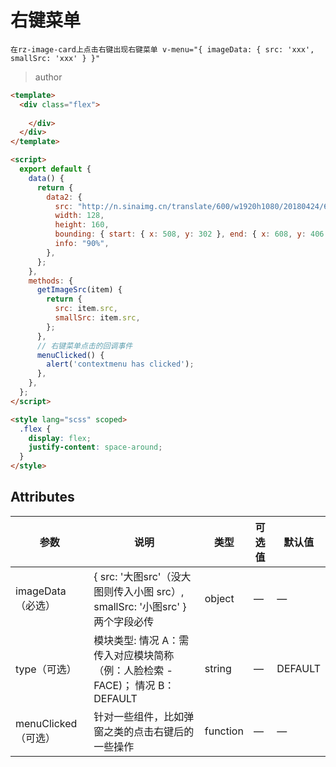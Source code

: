 # 右键菜单

`在rz-image-card上点击右键出现右键菜单 v-menu="{ imageData: { src: 'xxx', smallSrc: 'xxx' } }"`

> author

```html
<template>
  <div class="flex">
    
    </div>
  </div>
</template>

<script>
  export default {
    data() {
      return {
        data2: {
          src: "http://n.sinaimg.cn/translate/600/w1920h1080/20180424/6Gzs-fzqvvsa3882201.jpg",
          width: 128,
          height: 160,
          bounding: { start: { x: 508, y: 302 }, end: { x: 608, y: 406 } },
          info: "90%",
        },
      };
    },
    methods: {
      getImageSrc(item) {
        return {
          src: item.src,
          smallSrc: item.src,
        };
      },
      // 右键菜单点击的回调事件
      menuClicked() {
        alert('contextmenu has clicked');
      },
    },
  };
</script>

<style lang="scss" scoped>
  .flex {
    display: flex;
    justify-content: space-around;
  }
</style>
```

## Attributes

| 参数              | 说明                                                                           | 类型   | 可选值 | 默认值  |
| ----------------- | ------------------------------------------------------------------------------ | ------ | ------ | ------- |
| imageData（必选） | { src: '大图src'（没大图则传入小图 src）, smallSrc: '小图src' } 两个字段必传 | object | —      | —       |
| type（可选）      | 模块类型: 情况 A：需传入对应模块简称（例：人脸检索 - FACE)； 情况 B：DEFAULT   | string | —      | DEFAULT |
| menuClicked（可选） | 针对一些组件，比如弹窗之类的点击右键后的一些操作   | function | —      | —      |
